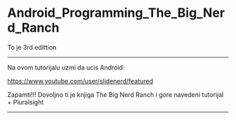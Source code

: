 # Android_Programming_The_Big_Nerd_Ranch
To je 3rd edittion


------------------------------------------------------------------------------------------
Na ovom tutorijalu uzmi da ucis Android:

https://www.youtube.com/user/slidenerd/featured

Zapamti!!! Dovoljno ti je knjiga The Big Nerd Ranch i gore navedeni tutorijal + Pluralsight 

-------------------------------------------------------------------------------------------
